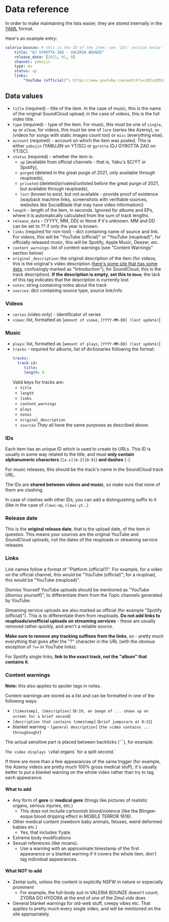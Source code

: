 # Data reference

In order to make maintaining the lists easier, they are stored internally in the [YAML](https://yaml.org) format.

Here's an example entry:

```yaml
valeria-bounze: # this is the ID of the item; see 'IDs' section below for more information
	title: "DJ GYROTTA ZAO - VALERIA BOUNZE"
	release_date: [2021, 01, 9]
	channel: yabujin
	type: mv
	status: up
	links:
		"YouTube (official)": https://www.youtube.com/watch?v=zRILmZMzGf4
```

## Data values

- `title` (required) - title of the item. In the case of music, this is the name of the original SoundCloud upload; in the case of videos, this is the full video title.
- `type` (required) - type of the item. For music, this must be one of `single`, `ep` or `album`; for videos, this must be one of `lore` (series like Azeroy), `mv` (videos for songs with static images count too) or `misc` (everything else).
- `account` (required) - account on which the item was posted. This is either `yabujin` (YABUJIN on YT/SC) or `gyrotta` (DJ GYROTTA ZAO on YT/SC).
- `status` (required) - whether the item is:
  - `up` (available from official channels - that is, Yabu's SC/YT or Spotify),
  - `purged` (deleted in the great purge of 2021, only available through reuploads),
  - `privated` (deleted/privated/unlisted before the great purge of 2021, but available through reuploads),
  - `lost` (known to exist, but not available - provide proof of existence (wayback machine links, screenshots with verifiable sources, websites like SocialBlade that may have video information))
- `length` - length of the item, in seconds. Ignored for albums and EPs, where it is automatically calculated from the sum of track lengths.
- `release_date` - [YYYY, MM, DD] or None if it's unknown. MM and DD can be set to ?? if only the year is known.
- `links` (required for non-lost) - dict containing name of source and link. For videos, this will be "YouTube (official)" or "YouTube (reupload)"; for officially released music, this will be Spotify, Apple Music, Deezer, etc.
- `content_warnings`: list of content warnings (see "Content Warnings" section below)
- `original_description`: the original description of the item (for videos, this is the original's video description ([here's some site that has some data](https://www.noxinfluencer.com/youtube/channel/UCTa23iZGmKYdyQ_hijXl3bg?tab=videos), confusingly marked as "Introduction"); for SoundCloud, this is the track description). **If the description is empty, set this to `None`**; the lack of this tag indicates that the description is currently lost.
- `notes`: string containing notes about the track
- `sources`: dict containing source type, source link/info

### Videos

- `series` (video only) - identificator of series
- `views`: list, formatted as [`amount of views`, `[YYYY-MM-DD] (last update)`]

### Music

- `plays`: list, formatted as [`amount of plays`, `[YYYY-MM-DD] (last update)`]
- `tracks` - required for albums, list of dictionaries following the format:
  ```yaml
  tracks:
    track-id:
       title:
       length: 0
  ```
  Valid keys for tracks are:
  * `title`
  * `length`
  * `links`
  * `content_warnings`
  * `plays`
  * `notes`
  * `original_description`
  * `sources`
  They all have the same purposes as described above.


### IDs

Each item has an unique ID which is used to create its URLs. This ID is usually in some way related to the title, and must **only contain alphanumeric characters** (`[a-z][A-Z][0-9]`) **and dashes** (`-`).

For music releases, this should be the track's name in the SoundCloud track URL.

The IDs are **shared between videos and music**, so make sure that none of them are clashing.

In case of clashes with other IDs, you can add a distinguishing suffix to it (like in the case of `claws-ep`, `claws-yt`...)

### Release date

This is the **original release date**, that is the upload date, of the item in question. This means your sources are the original YouTube and SoundCloud uploads, not the dates of the reuploads or streaming service releases.

### Links

Link names follow a format of "Platform (official?)". For example, for a video on the official channel, this would be "YouTube (official)"; for a reupload, this would be "YouTube (reupload)".

Dismiss Yourself YouTube uploads should be mentioned as "YouTube (dismiss yourself)", to differentiate them from the Topic channels generated by YouTube.

Streaming service uploads are also marked as official (for example "Spotify (official)"). This is to differentiate them from reuploads. **Do not add links to reuploads/unofficial uploads on streaming services** - these are usually removed rather quickly, and aren't a reliable source.

**Make sure to remove any tracking suffixes from the links**, so - pretty much everything that goes after the "?" character in the URL (with the obvious exception of `?v=` in YouTube links).

For Spotify single links, **link to the exact track, not the "album" that contains it**.

### Content warnings

**Note:** this also applies to spoiler tags in notes.

Content warnings are stored as a list and can be formatted in one of the following ways:

- `[timestamp], [description]` (`0:19, an image of ... shows up on screen for a brief second`)
- `[description that contains timestamp]` (`brief jumpscare at 0:31`)
- blanket warning - `[general description]` (`the video contains ... throughought`)

The actual sensitive part is placed between backticks (`\``), for example:

`The video displays \`vital organs\` for a split second.`

If there are more than a few appearances of the same trigger (for example, the Azeroy videos are pretty much 100% gross medical stuff), it's usually better to put a blanket warning on the whole video rather than try to tag each appearance.

#### What to add

- Any form of **gore** or **medical gore** (things like pictures of realistic organs, serious injuries, etc.)
  - This does not include cartoonish blood/violence (like the Blingee-esque blood dripping effect in MOBILE TERROR 1616).
- Other medical content (newborn baby animals, fetuses, weird deformed babies etc.)
  - Yes, that includes Yyate.
- Extreme body modifications
- Sexual references (like moans).
  - Use a warning with an approximate timestamp of the first appearance or a blanket warning if it covers the whole item, don't tag individual appearances.

#### What NOT to add

- Zentai suits, unless the content is explicitly NSFW in nature or especially prominent
  - For example, the full-body suit in VALERIA BOUNZE doesn't count; ZYDRA DO HYDORA at the end of one of the Zmul vids does
- General blanket warnings for old-web stuff, creepy vibes etc. That applies to pretty much every single video, and will be mentioned on the site appropriately.
